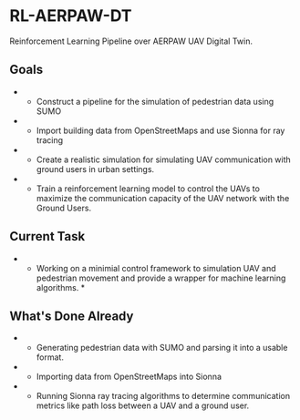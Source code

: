 # RL-AERPAW-DT
Reinforcement Learning Pipeline over AERPAW UAV Digital Twin.

## Goals
- * Construct a pipeline for the simulation of pedestrian data using SUMO
- * Import building data from OpenStreetMaps and use Sionna for ray tracing
- * Create a realistic simulation for simulating UAV communication with ground users in urban settings.
- * Train a reinforcement learning model to control the UAVs to maximize the communication capacity of the UAV network with the Ground Users.

## Current Task
- * Working on a minimial control framework to simulation UAV and pedestrian movement and provide a wrapper for machine learning algorithms. *

## What's Done Already
- * Generating pedestrian data with SUMO and parsing it into a usable format.
- * Importing data from OpenStreetMaps into Sionna
- * Running Sionna ray tracing algorithms to determine communication metrics like path loss between a UAV and a ground user.


